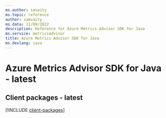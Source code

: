 ```yaml
---
ms.author: savaity
ms.topic: reference
author: samvaity
ms.data: 11/09/2022
description: Reference for Azure Metrics Advisor SDK for Java
ms.service: metricsadvisor
title: Azure Metrics Advisor SDK for Java
ms.devlang: java
---
```

# Azure Metrics Advisor SDK for Java - latest

## Client packages - latest
[!INCLUDE [client-packages](metrics-advisor-client-index.md)]